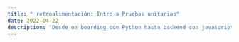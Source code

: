 ```yaml
---
title: " retroalimentación: Intro a Pruebas unitarias"
date: 2022-04-22
description: 'Desde on boarding con Python hasta backend con javascript (NodeJS)'
---
```


